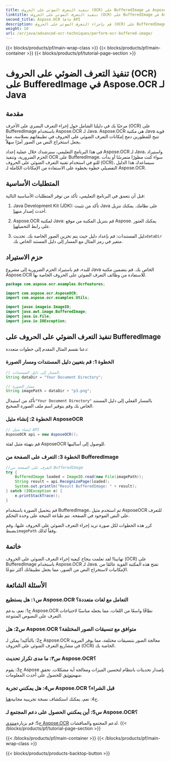 ```yaml
---
title: تنفيذ التعرف الضوئي على الحروف (OCR) على BufferedImage في Aspose.OCR لـ Java
linktitle: تنفيذ التعرف الضوئي على الحروف (OCR) على BufferedImage في Aspose.OCR لـ Java
second_title: Aspose.OCR جافا API
description: قم بإجراء التعرف الضوئي على الحروف (OCR) على BufferedImage دون عناء باستخدام Aspose.OCR لـ Java. استخراج النص من الصور بسلاسة. قم بالتنزيل الآن للحصول على تجربة متعددة الاستخدامات للتعرف على النص.
weight: 10
url: /ar/java/advanced-ocr-techniques/perform-ocr-buffered-image/
---
```


{{< blocks/products/pf/main-wrap-class >}}
{{< blocks/products/pf/main-container >}}
{{< blocks/products/pf/tutorial-page-section >}}

# تنفيذ التعرف الضوئي على الحروف (OCR) على BufferedImage في Aspose.OCR لـ Java

## مقدمة

مرحبًا بك في دليلنا الشامل حول إجراء التعرف البصري على الأحرف (OCR) على BufferedImage باستخدام Aspose.OCR لـ Java. Aspose.OCR هي مكتبة Java قوية تتيح للمطورين دمج إمكانات التعرف الضوئي على الحروف في تطبيقاتهم بسلاسة، مما يجعل استخراج النص من الصور أمرًا سهلاً.

في هذا البرنامج التعليمي، سنرشدك خلال عملية إعداد Aspose.OCR لـ Java، واستيراد الحزم الضرورية، وتنفيذ OCR على BufferedImage. سواء كنت مطورًا متمرسًا أو بدأت للتو في استخدام تقنية التعرف الضوئي على الحروف (OCR)، سيساعدك هذا الدليل التفصيلي خطوة بخطوة على الاستفادة من الإمكانات الكاملة لـ Aspose.OCR.

## المتطلبات الأساسية

قبل أن نتعمق في البرنامج التعليمي، تأكد من توفر المتطلبات الأساسية التالية:

1.  Java Development Kit (JDK): تأكد من تثبيت Java على نظامك. يمكنك تنزيل أحدث إصدار من[هنا](https://www.oracle.com/java/technologies/javase-downloads.html).

2.  Aspose.OCR لمكتبة Java: قم بتنزيل المكتبة من موقع Aspose. يمكنك العثور على رابط التحميل[هنا](https://releases.aspose.com/ocr/java/).

3.  دليل المستندات: قم بإعداد دليل حيث يتم تخزين الصور الخاصة بك. تحديث`dataDir` متغير في رمز المثال مع المسار إلى دليل المستند الخاص بك.

## حزم الاستيراد

للبدء، قم باستيراد الحزم الضرورية إلى مشروع Java الخاص بك. قم بتضمين مكتبة Aspose.OCR للاستفادة من وظائف التعرف الضوئي على الحروف الخاصة بها.

```java
package com.aspose.ocr.examples.OcrFeatures;

import com.aspose.ocr.AsposeOCR;
import com.aspose.ocr.examples.Utils;

import javax.imageio.ImageIO;
import java.awt.image.BufferedImage;
import java.io.File;
import java.io.IOException;
```

## تنفيذ التعرف الضوئي على الحروف على BufferedImage

دعنا نقسم المثال المقدم إلى خطوات متعددة:

### الخطوة 1: قم بتعيين دليل المستندات ومسار الصورة

```java
// المسار إلى دليل المستندات.
String dataDir = "Your Document Directory";

// مسار الصورة
String imagePath = dataDir + "p3.png";
```

 تأكد من استبدال`"Your Document Directory"` بالمسار الفعلي إلى دليل المستند الخاص بك وقم بتوفير اسم ملف الصورة الصحيح.

### الخطوة 2: إنشاء مثيل AsposeOCR

```java
// إنشاء مثيل API
AsposeOCR api = new AsposeOCR();
```

قم بتهيئة مثيل لفئة AsposeOCR للوصول إلى أساليبها.

### الخطوة 3: التعرف على الصفحة من BufferedImage

```java
//التعرف على الصفحة من BufferedImage
try {
    BufferedImage loaded = ImageIO.read(new File(imagePath));
    String result = api.RecognizePage(loaded);
    System.out.println("Result BufferedImage: " + result);
} catch (IOException e) {
    e.printStackTrace();
}
```

قم بتحميل الصورة باستخدام BufferedImage، ثم استخدم مثيل AsposeOCR للتعرف على النص الموجود في الصفحة. تتم طباعة النتيجة على وحدة التحكم.

 كرر هذه الخطوات لكل صورة تريد إجراء التعرف الضوئي على الحروف عليها، وقم بضبط`imagePath` وفقاً لذلك.

## خاتمة

تهانينا! لقد تعلمت بنجاح كيفية إجراء التعرف الضوئي على الحروف (OCR) على BufferedImage باستخدام Aspose.OCR لـ Java. تفتح هذه المكتبة القوية عالمًا من الإمكانيات لاستخراج النص من الصور، مما يجعل تطبيقاتك أكثر تنوعًا.

## الأسئلة الشائعة

### س١: هل يستطيع Aspose.OCR التعامل مع لغات متعددة؟

ج1: نعم، يدعم Aspose.OCR نطاقًا واسعًا من اللغات، مما يجعله مناسبًا لاحتياجات التعرف على النصوص المتنوعة.

### س2: هل Aspose.OCR متوافق مع تنسيقات الصور المختلفة؟

ج2: بالتأكيد! يمكن لـ Aspose.OCR معالجة الصور بتنسيقات مختلفة، مما يوفر المرونة في مشاريع التعرف الضوئي على الحروف (OCR) الخاصة بك.

### س٣: ما مدى تكرار تحديث Aspose.OCR؟

ج3: يقوم Aspose بإصدار تحديثات بانتظام لتحسين الميزات ومعالجة أية مشكلات. تحقق منهم[توثيق](https://reference.aspose.com/ocr/java/) للحصول على أحدث المعلومات.

### س4: هل يمكنني تجربة Aspose.OCR قبل الشراء؟

 ج4: نعم، يمكنك استكشاف نسخة تجريبية مجانية[هنا](https://releases.aspose.com/).

### س5: أين يمكنني الحصول على دعم المجتمع لـ Aspose.OCR؟

 ج5: قم بزيارة[منتدى Aspose.OCR](https://forum.aspose.com/c/ocr/16) لدعم المجتمع والمناقشات.
{{< /blocks/products/pf/tutorial-page-section >}}

{{< /blocks/products/pf/main-container >}}
{{< /blocks/products/pf/main-wrap-class >}}

{{< blocks/products/products-backtop-button >}}

